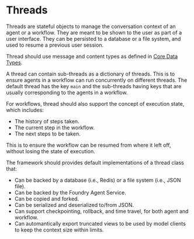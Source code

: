 # Threads

Threads are stateful objects to manage the conversation context of an agent or a workflow.
They are meant to be shown to the user as part of a user interface.
They can be persisted to a database or a file system, and used to
resume a previous user session.

Thread should use message and content types as defined in [Core Data Types](types.md).

A thread can contain sub-threads as a dictionary of threads. 
This is to ensure agents in a workflow can run concurrently on different threads.
The default thread has the key `main` and the sub-threads having keys that are usually
corresponding to the agents in a workflow.

For workflows, thread should also support the concept of execution state, which includes:
- The history of steps taken.
- The current step in the workflow.
- The next steps to be taken.

This is to ensure the workflow can be resumed from where it left off, without losing
the state of execution.

The framework should provides default implementations of a thread class that:
- Can be backed by a database (i.e., Redis) or a file system (i.e., JSON file).
- Can be backed by the Foundry Agent Service.
- Can be copied and forked.
- Can be serialized and deserialized to/from JSON.
- Can support checkpointing, rollback, and time travel, for both agent and workflow.
- Can automantically export truncated views to be used by model clients to keep the context size within limits.
